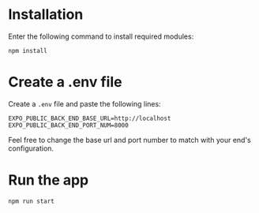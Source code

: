 # Installation

Enter the following command to install required modules:

```
npm install
```

# Create a .env file

Create a `.env` file and paste the following lines:

```
EXPO_PUBLIC_BACK_END_BASE_URL=http://localhost
EXPO_PUBLIC_BACK_END_PORT_NUM=8000
```

Feel free to change the base url and port number to match with your end's configuration.

# Run the app

```
npm run start
```
